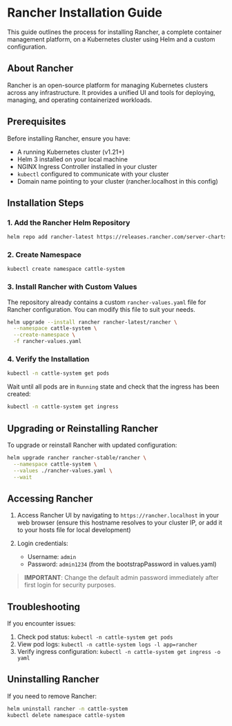 # Rancher Installation Guide

This guide outlines the process for installing Rancher, a complete container management platform, on a Kubernetes cluster using Helm and a custom configuration.

## About Rancher

Rancher is an open-source platform for managing Kubernetes clusters across any infrastructure. It provides a unified UI and tools for deploying, managing, and operating containerized workloads.

## Prerequisites

Before installing Rancher, ensure you have:

- A running Kubernetes cluster (v1.21+)
- Helm 3 installed on your local machine
- NGINX Ingress Controller installed in your cluster
- `kubectl` configured to communicate with your cluster
- Domain name pointing to your cluster (rancher.localhost in this config)

## Installation Steps

### 1. Add the Rancher Helm Repository

```bash
helm repo add rancher-latest https://releases.rancher.com/server-charts/latest
```

### 2. Create Namespace

```bash
kubectl create namespace cattle-system
```

### 3. Install Rancher with Custom Values

The repository already contains a custom `rancher-values.yaml` file for Rancher configuration. You can modify this file to suit your needs.

```bash
helm upgrade --install rancher rancher-latest/rancher \
  --namespace cattle-system \
  --create-namespace \
  -f rancher-values.yaml
```

### 4. Verify the Installation

```bash
kubectl -n cattle-system get pods
```

Wait until all pods are in `Running` state and check that the ingress has been created:

```bash
kubectl -n cattle-system get ingress
```

## Upgrading or Reinstalling Rancher

To upgrade or reinstall Rancher with updated configuration:

```bash
helm upgrade rancher rancher-stable/rancher \
  --namespace cattle-system \
  --values ./rancher-values.yaml \
  --wait
```

## Accessing Rancher

1. Access Rancher UI by navigating to `https://rancher.localhost` in your web browser 
   (ensure this hostname resolves to your cluster IP, or add it to your hosts file for local development)

2. Login credentials:
   - Username: `admin`
   - Password: `admin1234` (from the bootstrapPassword in values.yaml)

> **IMPORTANT**: Change the default admin password immediately after first login for security purposes.

## Troubleshooting

If you encounter issues:

1. Check pod status: `kubectl -n cattle-system get pods`
2. View pod logs: `kubectl -n cattle-system logs -l app=rancher`
3. Verify ingress configuration: `kubectl -n cattle-system get ingress -o yaml`

## Uninstalling Rancher

If you need to remove Rancher:

```bash
helm uninstall rancher -n cattle-system
kubectl delete namespace cattle-system
```
